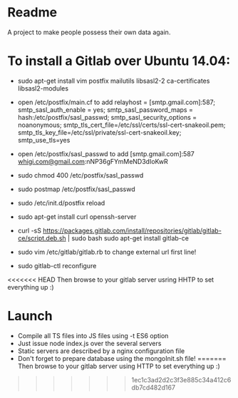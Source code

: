# Readme
A project to make people possess their own data again.

# To install a Gitlab over Ubuntu 14.04:
- sudo apt-get install vim postfix mailutils libsasl2-2 ca-certificates libsasl2-modules
- open /etc/postfix/main.cf to add relayhost = [smtp.gmail.com]:587; smtp_sasl_auth_enable = yes; smtp_sasl_password_maps = hash:/etc/postfix/sasl_passwd; smtp_sasl_security_options = noanonymous; smtp_tls_cert_file=/etc/ssl/certs/ssl-cert-snakeoil.pem; smtp_tls_key_file=/etc/ssl/private/ssl-cert-snakeoil.key; smtp_use_tls=yes
- open /etc/postfix/sasl_passwd to add [smtp.gmail.com]:587 whigi.com@gmail.com:nNP36gFYmMeND3dIoKwR
- sudo chmod 400 /etc/postfix/sasl_passwd
- sudo postmap /etc/postfix/sasl_passwd
- sudo /etc/init.d/postfix reload

- sudo apt-get install curl openssh-server
- curl -sS https://packages.gitlab.com/install/repositories/gitlab/gitlab-ce/script.deb.sh | sudo bash
sudo apt-get install gitlab-ce
- sudo vim /etc/gitlab/gitlab.rb to change external url first line!
- sudo gitlab-ctl reconfigure

<<<<<<< HEAD
Then browse to your gitlab server usring HHTP to set everything up :)

# Launch
- Compile all TS files into JS files using -t ES6 option
- Just issue node index.js over the several servers
- Static servers are described by a nginx configuration file
- Don't forget to prepare database using the mongoInit.sh file!
=======
Then browse to your gitlab server using HTTP to set everything up :)
>>>>>>> 1ec1c3ad2d2c3f3e885c34a412c6db7cd482d167
